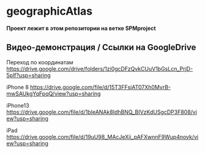 # geographicAtlas

**Проект лежит в этом репозитории на ветке SPMproject**

## Видео-демонстрация / Ссылки на GoogleDrive

Переход по координатам
https://drive.google.com/drive/folders/1zi0gcDFzQvkCUuV1bGsLcn_PrjD-5plf?usp=sharing

iPhone 8
https://drive.google.com/file/d/15T3FFsiAT07Xh0MvrB-mwSAUkgYqFpqQ/view?usp=sharing

iPhone13 
https://drive.google.com/file/d/1bIeANAk8IdhBNQ_BIVzKdUSgcDP3F808/view?usp=sharing

iPad
https://drive.google.com/file/d/19uU98_MAcJeXii_pAFXwnnF9Wup4noyk/view?usp=sharing
